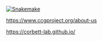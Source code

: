 [![Snakemake](https://img.shields.io/badge/snakemake-≥6.13.1-brightgreen.svg?style=flat)](https://snakemake.readthedocs.io)

https://www.ccgproject.org/about-us

https://corbett-lab.github.io/
